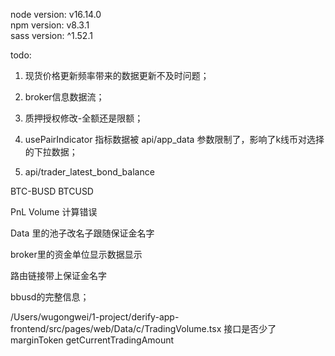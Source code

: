 node version: v16.14.0\
npm version: v8.3.1\
sass version: ^1.52.1

todo:

1. 现货价格更新频率带来的数据更新不及时问题；

2. broker信息数据流；

3. 质押授权修改-全额还是限额；

4. usePairIndicator 指标数据被 api/app_data 参数限制了，影响了k线币对选择的下拉数据；

5. api/trader_latest_bond_balance

BTC-BUSD BTCUSD

PnL Volume 计算错误

Data 里的池子改名子跟随保证金名字

broker里的资金单位显示数据显示

路由链接带上保证金名字

bbusd的完整信息；

/Users/wugongwei/1-project/derify-app-frontend/src/pages/web/Data/c/TradingVolume.tsx 接口是否少了marginToken
getCurrentTradingAmount